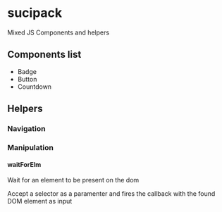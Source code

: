 # sucipack
Mixed JS Components and helpers


## Components list

- Badge
- Button
- Countdown


## Helpers

### Navigation

### Manipulation

#### waitForElm

Wait for an element to be present on the dom

Accept a selector as a paramenter and fires the callback with the found DOM element as input
